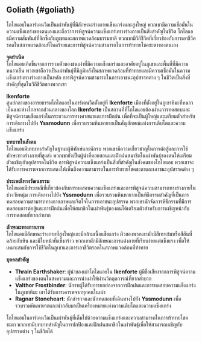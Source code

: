 ## **Goliath** {#goliath}

โกไลแอธในอาร์เดนวีลเป็นเผ่าพันธุ์ที่มีลักษณะร่างกายแข็งแกร่งและสูงใหญ่ พวกเขามีความเชื่อมั่นในความแข็งแกร่งของตนเองและถือว่าการพิสูจน์ความแข็งแกร่งทางร่างกายเป็นสิ่งสำคัญในชีวิต โกไลแอธมีความสัมพันธ์ที่ลึกซึ้งกับภูเขาและสภาพแวดล้อมธรรมชาติ พวกเขามีวิถีชีวิตที่เกี่ยวข้องกับการเอาชีวิตรอดในสภาพแวดล้อมที่โหดร้ายและการพิสูจน์ความสามารถในการท้าทายโชคชะตาของตนเอง

**จุดกำเนิด**  
โกไลแอธเกิดขึ้นจากการรวมตัวของชนเผ่าที่มีความแข็งแกร่งและอาศัยอยู่ในภูเขาและพื้นที่ที่มีความหนาวเย็น พวกเขาถือว่าเป็นเผ่าพันธุ์ที่มีภูมิหลังในสภาพแวดล้อมที่ท้าทายและมีความเชื่อมั่นในความแข็งแกร่งทางร่างกายเป็นหลัก การพิสูจน์ความสามารถในการเอาชนะอุปสรรคต่าง ๆ ในชีวิตเป็นสิ่งที่สำคัญที่สุดในวิถีชีวิตของพวกเขา

**Ikenforte**  
ศูนย์กลางของอารยธรรมโกไลแอธในอาร์เดนวีลตั้งอยู่ที่ **Ikenforte** เมืองที่ตั้งอยู่ในภูเขาหิมะที่หนาวเย็นและห่างไกลจากส่วนกลางของโลก **Ikenforte** เป็นสถานที่ที่โกไลแอธต้องผ่านการทดสอบและพิสูจน์ความแข็งแกร่งในกระบวนการทางศาสนาและการฝึกฝน เพื่อที่จะเป็นผู้ใหญ่และเตรียมตัวสำหรับการเดินทางไปยัง **Yssmodunn** เพื่อรวบรวมหินหายากเป็นสัญลักษณ์แห่งการเติบโตและความแข็งแกร่ง

**บทบาทในสังคม**  
โกไลแอธมีบทบาทสำคัญในฐานะผู้พิทักษ์และนักรบ พวกเขามีความเชี่ยวชาญในการต่อสู้และการใช้ทักษะทางร่างกายที่สูงส่ง พวกเขายังเป็นผู้นำที่คอยสอนและฝึกฝนสมาชิกในเผ่าพันธุ์ของตนให้เตรียมตัวเผชิญกับอุปสรรคในชีวิต การพิสูจน์ความแข็งแกร่งเป็นสิ่งที่สำคัญในสังคมของโกไลแอธ พวกเขาจะได้รับการเคารพจากการแสดงให้เห็นถึงความสามารถในการท้าทายโชคชะตาและเอาชนะอุปสรรคต่าง ๆ

**ประเพณีทางวัฒนธรรม**  
โกไลแอธมีประเพณีที่เกี่ยวข้องกับการทดสอบความแข็งแกร่งและการพิสูจน์ความสามารถทางร่างกายในช่วงวัยหนุ่ม การเดินทางไปยัง **Yssmodunn** เพื่อรวบรวมหินหายากเป็นพิธีกรรมสำคัญที่เป็นการทดสอบความสามารถทางกายภาพและจิตใจในการเอาชนะอุปสรรค พวกเขามักจัดการพิธีกรรมที่มีการทดสอบการต่อสู้และการฝึกฝนเพื่อให้สมาชิกในเผ่าพันธุ์ของตนได้เตรียมตัวสำหรับการเผชิญหน้ากับการทดสอบที่ยากลำบาก

**ลักษณะทางกายภาพ**  
โกไลแอธมีลักษณะร่างกายที่สูงใหญ่และมีกล้ามเนื้อแข็งแกร่ง ผิวของพวกเขามักมีสีเทาเข้มหรือสีสันที่คล้ายกับหิน และมีใบหน้าที่แข็งกร้าว พวกเขามักมีลักษณะการแต่งกายที่เรียบง่ายแต่แข็งแรง เพื่อให้เหมาะสมกับการใช้ชีวิตในภูเขาและการเอาชีวิตรอดในสภาพแวดล้อมที่ท้าทาย

**บุคคลสำคัญ**

* **Thrain Earthshaker**: ผู้นำของเผ่าโกไลแอธใน **Ikenforte** ผู้มีชื่อเสียงจากการพิสูจน์ความแข็งแกร่งของตนในสงครามและการนำเผ่าให้ผ่านวิกฤตการณ์ที่ยากลำบาก  
* **Valthor Frostbinder**: นักรบผู้ได้รับการยกย่องจากการฝึกฝนและการทดสอบความแข็งแกร่งในภูเขาหิมะ เขาได้รับการเคารพจากทุกคนในเผ่า  
* **Ragnar Stoneheart**: นักสำรวจและนักทดสอบที่เดินทางไปยัง **Yssmodunn** เพื่อรวบรวมหินหายากและนำกลับมาเป็นเครื่องหมายแห่งความเติบโตและความแข็งแกร่ง

โกไลแอธในอาร์เดนวีลเป็นเผ่าพันธุ์ที่เต็มไปด้วยความแข็งแกร่งและความสามารถในการท้าทายโชคชะตา พวกเขามีบทบาทสำคัญในการปกป้องและฝึกฝนสมาชิกในเผ่าพันธุ์เพื่อให้สามารถเผชิญกับอุปสรรคต่าง ๆ ในชีวิตได้